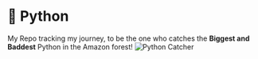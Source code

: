 # 🐍 Python 
My Repo tracking my journey, to be the one who catches the **Biggest and Baddest** Python in the Amazon forest!
![Python Catcher](<img src="https://www.financialexpress.com/wp-content/uploads/2024/02/david-clode-vec5yfUvCGs-unsplash-1.jpg" width="100">)
